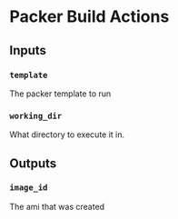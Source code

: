 # Packer Build Actions

## Inputs

### `template`

The packer template to run

### `working_dir`

What directory to execute it in.

## Outputs

### `image_id`

The ami that was created
